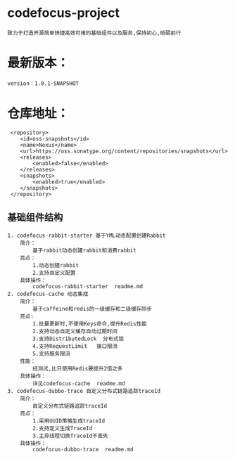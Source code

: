 
# codefocus-project
 
    致力于打造开源简单快捷高效可用的基础组件以及服务,保持初心,砥砺前行
    
# 最新版本：
    version：1.0.1-SNAPSHOT
    
# 仓库地址：

     <repository>
        <id>oss-snapshots</id>
        <name>Nexus</name>
        <url>https://oss.sonatype.org/content/repositories/snapshots</url>
        <releases>
            <enabled>false</enabled>
        </releases>
        <snapshots>
            <enabled>true</enabled>
        </snapshots>
     </repository> 
        
## 基础组件结构
    1. codefocus-rabbit-starter 基于YML动态配置创建Rabbit 
        简介：
            基于rabbit动态创建rabbit和消费rabbit
        亮点：
            1.动态创建rabbit
            2.支持自定义配置
        具体操作：
            codefocus-rabbit-starter  readme.md            
    2. codefocus-cache 动态集成
        简介：
            基于caffeine和redis的一级缓存和二级缓存同步
        亮点:
            1.批量更新时,不使用Keys命令,提升Redis性能
            2.支持动态自定义缓存自动过期时间
            3.支持DistributedLock  分布式锁
            4.支持RequestLimit   接口限流
            5.支持服务限流
        性能：
            经测试,比只使用Redis要提升2倍之多
        具体操作：
            详见codefocus-cache  readme.md
    3. codefocus-dubbo-trace 自定义分布式链路追踪traceId
        简介：
            自定义分布式链路追踪traceId
        亮点：
            1.采用UUID策略生成traceId
            2.支持定义生成TraceId
            3.主异线程切换TraceId不丢失
        具体操作：
            codefocus-dubbo-trace  readme.md
        